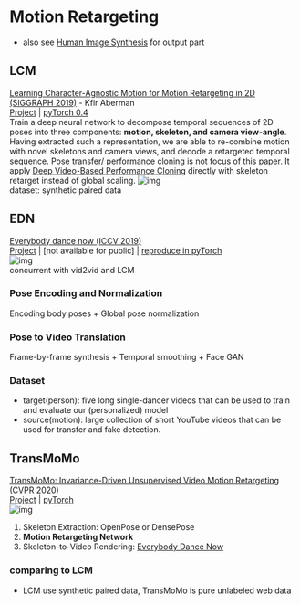 # Motion Retargeting
* also see [Human Image Synthesis](./human_image_synthesis.md) for output part
## LCM
[Learning Character-Agnostic Motion for Motion Retargeting in 2D (SIGGRAPH 2019)](https://arxiv.org/abs/1905.01680) - Kfir Aberman  
[Project](https://motionretargeting2d.github.io/) | [pyTorch 0.4](https://github.com/ChrisWu1997/2D-Motion-Retargeting)  
Train a deep neural network to decompose temporal sequences of 2D poses into three components: **motion, skeleton, and camera view-angle**. Having extracted such a representation, we are able to re-combine motion with novel skeletons and camera views, and decode a retargeted temporal sequence. 
Pose transfer/ performance cloning is not focus of this paper. It apply [Deep Video-Based Performance Cloning](./human_image_synthesis.md) directly with skeleton retarget instead of global scaling.
![img](https://motionretargeting2d.github.io/images/recompose.gif)  
dataset: synthetic paired data

## EDN
[Everybody dance now (ICCV 2019)](https://arxiv.org/pdf/1808.07371.pdf)  
[Project](https://carolineec.github.io/everybody_dance_now/) | [not available for public] | [reproduce in pyTorch](https://github.com/CUHKSZ-TQL/EverybodyDanceNow_reproduce_pytorch)  
![img](https://carolineec.github.io/everybody_dance_now/images/iccvposter_teaser.jpeg)  
concurrent with vid2vid and LCM
### Pose Encoding and Normalization
Encoding body poses + Global pose normalization 
### Pose to Video Translation
Frame-by-frame synthesis + Temporal smoothing + Face GAN
### Dataset
* target(person): five long single-dancer videos that can be used to train and evaluate our (personalized) model
* source(motion): large collection of short YouTube videos that can be used for transfer and fake detection. 

## TransMoMo
[TransMoMo: Invariance-Driven Unsupervised Video Motion Retargeting (CVPR 2020)](https://openaccess.thecvf.com/content_CVPR_2020/papers/Yang_TransMoMo_Invariance-Driven_Unsupervised_Video_Motion_Retargeting_CVPR_2020_paper.pdf)  
[Project](https://yzhq97.github.io/transmomo/) | [pyTorch](https://github.com/yzhq97/transmomo.pytorch)  
![img](https://yzhq97.github.io/assets/transmomo/framework.png)
1. Skeleton Extraction: OpenPose or DensePose
1. **Motion Retargeting Network**
1. Skeleton-to-Video Rendering: [Everybody Dance Now](#edn)
### comparing to LCM
* LCM use synthetic paired data, TransMoMo is pure unlabeled web data
